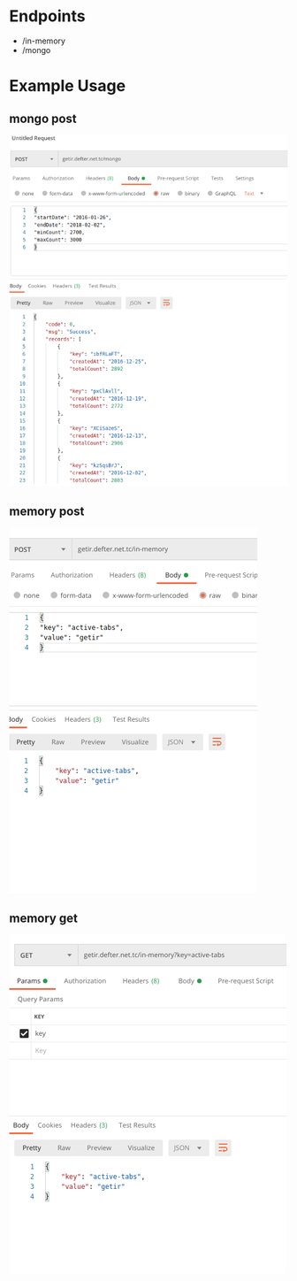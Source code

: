 
# Endpoints
* /in-memory
* /mongo

# Example Usage

## mongo post

![alt text](mongo_post.png)

## memory post

![alt text](memory_post.png)

## memory get

![alt text](memory_get.png)


